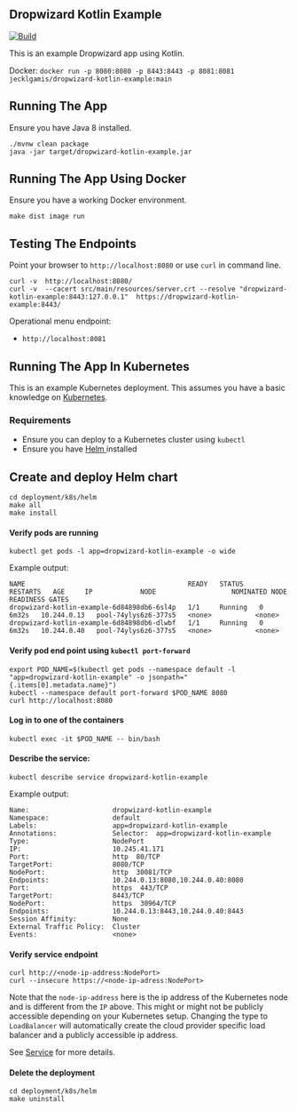 ## Dropwizard Kotlin Example

[![Build](https://github.com/jecklgamis/dropwizard-kotlin-example/actions/workflows/build.yml/badge.svg)](https://github.com/jecklgamis/dropwizard-kotlin-example/actions/workflows/build.yml)

This is an example Dropwizard app using Kotlin.

Docker: `docker run -p 8080:8080 -p 8443:8443 -p 8081:8081 jecklgamis/dropwizard-kotlin-example:main`

## Running The App
Ensure you have Java 8 installed.
```
./mvnw clean package
java -jar target/dropwizard-kotlin-example.jar
```

## Running The App Using Docker
Ensure you have a working Docker environment.
```
make dist image run
```

## Testing The Endpoints
Point your browser to `http://localhost:8080` or use `curl` in command line.

```
curl -v  http://localhost:8080/
curl -v  --cacert src/main/resources/server.crt --resolve "dropwizard-kotlin-example:8443:127.0.0.1"  https://dropwizard-kotlin-example:8443/
```

Operational menu endpoint:
* `http://localhost:8081`

## Running The App In Kubernetes
This is an example Kubernetes deployment. This assumes you have a basic knowledge on [Kubernetes](https://kubernetes.io).

### Requirements
* Ensure you can deploy to a Kubernetes cluster using `kubectl`
* Ensure you have [Helm ](https://helm.sh/) installed

## Create and deploy Helm chart
```
cd deployment/k8s/helm 
make all
make install
```

#### Verify pods are running
```
kubectl get pods -l app=dropwizard-kotlin-example -o wide
```
Example output:
```
NAME                                         READY   STATUS    RESTARTS   AGE     IP            NODE                   NOMINATED NODE   READINESS GATES
dropwizard-kotlin-example-6d84898db6-6sl4p   1/1     Running   0          6m32s   10.244.0.13   pool-74ylys6z6-377s5   <none>           <none>
dropwizard-kotlin-example-6d84898db6-dlwbf   1/1     Running   0          6m32s   10.244.0.40   pool-74ylys6z6-377s5   <none>           <none>
```

#### Verify pod end point using `kubectl port-forward`
```
export POD_NAME=$(kubectl get pods --namespace default -l "app=dropwizard-kotlin-example" -o jsonpath="{.items[0].metadata.name}")
kubectl --namespace default port-forward $POD_NAME 8080
curl http://localhost:8080
```

#### Log in to one of the containers
```
kubectl exec -it $POD_NAME -- bin/bash
```

#### Describe the service:
```
kubectl describe service dropwizard-kotlin-example
```
Example output:
```
Name:                     dropwizard-kotlin-example
Namespace:                default
Labels:                   app=dropwizard-kotlin-example
Annotations:              Selector:  app=dropwizard-kotlin-example
Type:                     NodePort
IP:                       10.245.41.171
Port:                     http  80/TCP
TargetPort:               8080/TCP
NodePort:                 http  30081/TCP
Endpoints:                10.244.0.13:8080,10.244.0.40:8080
Port:                     https  443/TCP
TargetPort:               8443/TCP
NodePort:                 https  30964/TCP
Endpoints:                10.244.0.13:8443,10.244.0.40:8443
Session Affinity:         None
External Traffic Policy:  Cluster
Events:                   <none>
```

#### Verify service endpoint
```
curl http://<node-ip-address:NodePort>
curl --insecure https://<node-ip-adress:NodePort>
```
Note that the `node-ip-address` here is the ip address of the Kubernetes node and is different from the `IP` above.
This might or might not be publicly accessible depending on your Kubernetes setup. Changing the type to `LoadBalancer` 
will automatically create the cloud provider specific load balancer and a publicly accessible ip address.

See [Service](https://kubernetes.io/docs/concepts/services-networking/service/) for more details.

#### Delete the deployment
```
cd deployment/k8s/helm
make uninstall 
```
